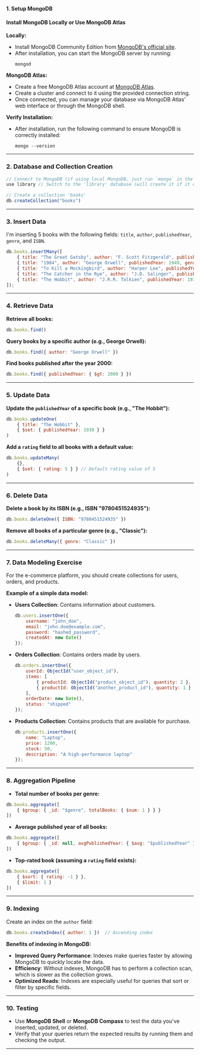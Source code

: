 
 **1. Setup MongoDB**

#### Install MongoDB Locally or Use MongoDB Atlas

**Locally:**
- Install MongoDB Community Edition from [MongoDB's official site](https://www.mongodb.com/try/download/community).
- After installation, you can start the MongoDB server by running:
    ```
    mongod
    ```

**MongoDB Atlas:**
- Create a free MongoDB Atlas account at [MongoDB Atlas](https://www.mongodb.com/cloud/atlas).
- Create a cluster and connect to it using the provided connection string.
- Once connected, you can manage your database via MongoDB Atlas' web interface or through the MongoDB shell.

**Verify Installation:**
- After installation, run the following command to ensure MongoDB is correctly installed:
    ```
    mongo --version
    ```

---

### **2. Database and Collection Creation**

```javascript
// Connect to MongoDB (if using local MongoDB, just run `mongo` in the shell)
use library // Switch to the 'library' database (will create it if it doesn't exist)

// Create a collection 'books'
db.createCollection("books")
```

---

### **3. Insert Data**

I'm inserting 5 books with the following fields: `title`, `author`, `publishedYear`, `genre`, and `ISBN`.

```javascript
db.books.insertMany([
    { title: "The Great Gatsby", author: "F. Scott Fitzgerald", publishedYear: 1925, genre: "Classic", ISBN: "9780743273565" },
    { title: "1984", author: "George Orwell", publishedYear: 1949, genre: "Dystopian", ISBN: "9780451524935" },
    { title: "To Kill a Mockingbird", author: "Harper Lee", publishedYear: 1960, genre: "Classic", ISBN: "9780061120084" },
    { title: "The Catcher in the Rye", author: "J.D. Salinger", publishedYear: 1951, genre: "Classic", ISBN: "9780316769488" },
    { title: "The Hobbit", author: "J.R.R. Tolkien", publishedYear: 1937, genre: "Fantasy", ISBN: "9780547928227" }
]);
```

---

### **4. Retrieve Data**

**Retrieve all books:**
```javascript
db.books.find()
```

**Query books by a specific author (e.g., George Orwell):**
```javascript
db.books.find({ author: "George Orwell" })
```

**Find books published after the year 2000:**
```javascript
db.books.find({ publishedYear: { $gt: 2000 } })
```

---

### **5. Update Data**

**Update the `publishedYear` of a specific book (e.g., "The Hobbit"):**
```javascript
db.books.updateOne(
    { title: "The Hobbit" },
    { $set: { publishedYear: 1938 } }
)
```

**Add a `rating` field to all books with a default value:**
```javascript
db.books.updateMany(
    {},
    { $set: { rating: 5 } } // Default rating value of 5
)
```

---

### **6. Delete Data**

**Delete a book by its ISBN (e.g., ISBN "9780451524935"):**
```javascript
db.books.deleteOne({ ISBN: "9780451524935" })
```

**Remove all books of a particular genre (e.g., "Classic"):**
```javascript
db.books.deleteMany({ genre: "Classic" })
```

---

### **7. Data Modeling Exercise**

For the e-commerce platform, you should create collections for users, orders, and products.

**Example of a simple data model:**

- **Users Collection**: Contains information about customers.
  ```javascript
  db.users.insertOne({
      username: "john_doe",
      email: "john.doe@example.com",
      password: "hashed_password",
      createdAt: new Date()
  });
  ```

- **Orders Collection**: Contains orders made by users.
  ```javascript
  db.orders.insertOne({
      userId: ObjectId("user_object_id"),
      items: [
          { productId: ObjectId("product_object_id"), quantity: 2 },
          { productId: ObjectId("another_product_id"), quantity: 1 }
      ],
      orderDate: new Date(),
      status: "shipped"
  });
  ```

- **Products Collection**: Contains products that are available for purchase.
  ```javascript
  db.products.insertOne({
      name: "Laptop",
      price: 1200,
      stock: 50,
      description: "A high-performance laptop"
  });
  ```

---

### **8. Aggregation Pipeline**

- **Total number of books per genre:**
```javascript
db.books.aggregate([
    { $group: { _id: "$genre", totalBooks: { $sum: 1 } } }
])
```

- **Average published year of all books:**
```javascript
db.books.aggregate([
    { $group: { _id: null, avgPublishedYear: { $avg: "$publishedYear" } } }
])
```

- **Top-rated book (assuming a `rating` field exists):**
```javascript
db.books.aggregate([
    { $sort: { rating: -1 } },
    { $limit: 1 }
])
```

---

### **9. Indexing**

Create an index on the `author` field:

```javascript
db.books.createIndex({ author: 1 })  // Ascending index
```

**Benefits of indexing in MongoDB:**
- **Improved Query Performance**: Indexes make queries faster by allowing MongoDB to quickly locate the data.
- **Efficiency**: Without indexes, MongoDB has to perform a collection scan, which is slower as the collection grows.
- **Optimized Reads**: Indexes are especially useful for queries that sort or filter by specific fields.

---

### **10. Testing**

- Use **MongoDB Shell** or **MongoDB Compass**  to test the data you've inserted, updated, or deleted.
- Verify that your queries return the expected results by running them and checking the output.

---


